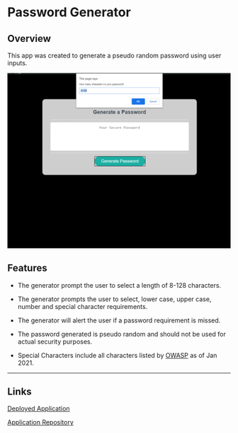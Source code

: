 # Password Generator

## Overview

This app was created to generate a pseudo random password using user inputs.





![example of website](https://github.com/inqueblot/password-generator/blob/main/Images/Website.PNG?raw=true)

## Features
- The generator prompt the user to select a length of 8-128 characters.

- The generator prompts the user to select, lower case, upper case, number and special character requirements.

- The generator will alert the user if a password requirement is missed.

- The password generated is pseudo random and should not be used for actual security purposes.

- Special Characters include all characters listed by [OWASP](https://owasp.org/www-community/password-special-characters) as of Jan 2021.
---

## Links

[Deployed Application](https://inqueblot.github.io/password-generator/)

[Application Repository](https://github.com/inqueblot/password-generator)
